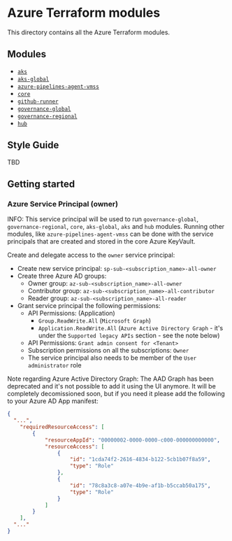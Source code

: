 # Azure Terraform modules

This directory contains all the Azure Terraform modules.

## Modules

- [`aks`](aks/README.md)
- [`aks-global`](aks-global/README.md)
- [`azure-pipelines-agent-vmss`](azure-pipelines-agent-vmss/README.md)
- [`core`](core/README.md)
- [`github-runner`](github-runner/README.md)
- [`governance-global`](governance-global/README.md)
- [`governance-regional`](governance-regional/README.md)
- [`hub`](hub/README.md)

## Style Guide

TBD

## Getting started

### Azure Service Principal (owner)

INFO: This service principal will be used to run `governance-global`, `governance-regional`, `core`, `aks-global`, `aks` and `hub` modules. Running other modules, like `azure-pipelines-agent-vmss` can be done with the service principals that are created and stored in the core Azure KeyVault.

Create and delegate access to the `owner` service principal:

- Create new service principal: `sp-sub-<subscription_name>-all-owner`
- Create three Azure AD groups:
  - Owner group: `az-sub-<subscription_name>-all-owner`
  - Contributor group: `az-sub-<subscription_name>-all-contributor`
  - Reader group: `az-sub-<subscription_name>-all-reader`
- Grant service principal the following permissions:
  - API Permissions: (Application)
    - `Group.ReadWrite.All` (`Microsoft Graph`)
    - `Application.ReadWrite.All` (`Azure Active Directory Graph` - it's under the `Supported legacy APIs` section - see the note below)
  - API Permissions: `Grant admin consent for <Tenant>`
  - Subscription permissions on all the subscriptions: `Owner`
  - The service principal also needs to be member of the `User administrator` role

Note regarding Azure Active Directory Graph: The AAD Graph has been deprecated and it's not possible to add it using the UI anymore. It will be completely decomissioned soon, but if you need it please add the following to your Azure AD App manifest:

```json
{
  "...",
	"requiredResourceAccess": [
		{
			"resourceAppId": "00000002-0000-0000-c000-000000000000",
			"resourceAccess": [
				{
					"id": "1cda74f2-2616-4834-b122-5cb1b07f8a59",
					"type": "Role"
				},
				{
					"id": "78c8a3c8-a07e-4b9e-af1b-b5ccab50a175",
					"type": "Role"
				}
			]
		}
	],
  "..."
}
```
